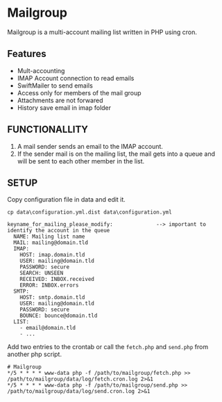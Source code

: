 # Mailgroup

Mailgroup is a multi-account mailing list written in PHP using cron.

## Features

* Mult-accounting
* IMAP Account connection to read emails
* SwiftMailer to send emails
* Access only for members of the mail group
* Attachments are not forwared
* History save email in imap folder

## FUNCTIONALLITY

1. A mail sender sends an email to the IMAP account.
1. If the sender mail is on the mailing list, the mail gets into a queue and will be sent to each other member in the list.

## SETUP

Copy configuration file in data and edit it.
```
cp data\configuration.yml.dist data\configuration.yml
```

```
keyname_for_mailing_please_modify:              --> important to identify the account in the queue
  NAME: Mailing list name
  MAIL: mailing@domain.tld
  IMAP:
    HOST: imap.domain.tld
    USER: mailing@domain.tld
    PASSWORD: secure
    SEARCH: UNSEEN
    RECEIVED: INBOX.received
    ERROR: INBOX.errors
  SMTP:
    HOST: smtp.domain.tld
    USER: mailing@domain.tld
    PASSWORD: secure
    BOUNCE: bounce@domain.tld
  LIST:
    - email@domain.tld
    - ...
```

Add two entries to the crontab or call the `fetch.php` and `send.php` from another php script.
```
# Mailgroup
*/5 * * * * www-data php -f /path/to/mailgroup/fetch.php >> /path/to/mailgroup/data/log/fetch.cron.log 2>&1
*/5 * * * * www-data php -f /path/to/mailgroup/send.php >> /path/to/mailgroup/data/log/send.cron.log 2>&1
```
